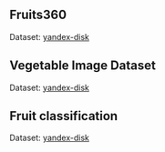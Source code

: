 ## Fruits360

Dataset: [yandex-disk](https://disk.yandex.ru/d/xTfs_qBqGH_A6g)

## Vegetable Image Dataset

Dataset: [yandex-disk](https://disk.yandex.ru/d/ILKFxIy4jvnwCA)

## Fruit classification

Dataset: [yandex-disk](https://disk.yandex.ru/d/qxyiN38KgvsCww)
